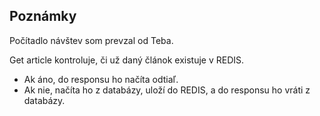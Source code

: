 ## Poznámky

Počítadlo návštev som prevzal od Teba.

Get article kontroluje, či už daný článok existuje v REDIS. 
- Ak áno, do responsu ho načíta odtiaľ. 
- Ak nie, načíta ho z databázy, uloží do REDIS, a do responsu ho vráti z databázy.

